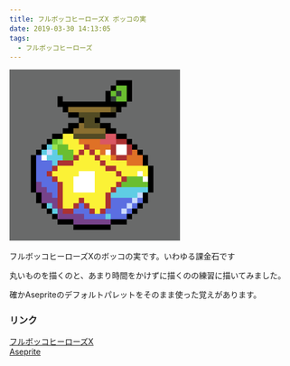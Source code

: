 ```yaml
---
title: フルボッコヒーローズX ボッコの実
date: 2019-03-30 14:13:05
tags:
  - フルボッコヒーローズ
---
```


<img src="/images/bokkonomi.png" width=60%>

フルボッコヒーローズXのボッコの実です。いわゆる課金石です

丸いものを描くのと、あまり時間をかけずに描くのの練習に描いてみました。

確かAsepriteのデフォルトパレットをそのまま使った覚えがあります。

### リンク
[フルボッコヒーローズX](https://official.fullbokko.drecom.jp)  
[Aseprite](https://www.aseprite.org)
